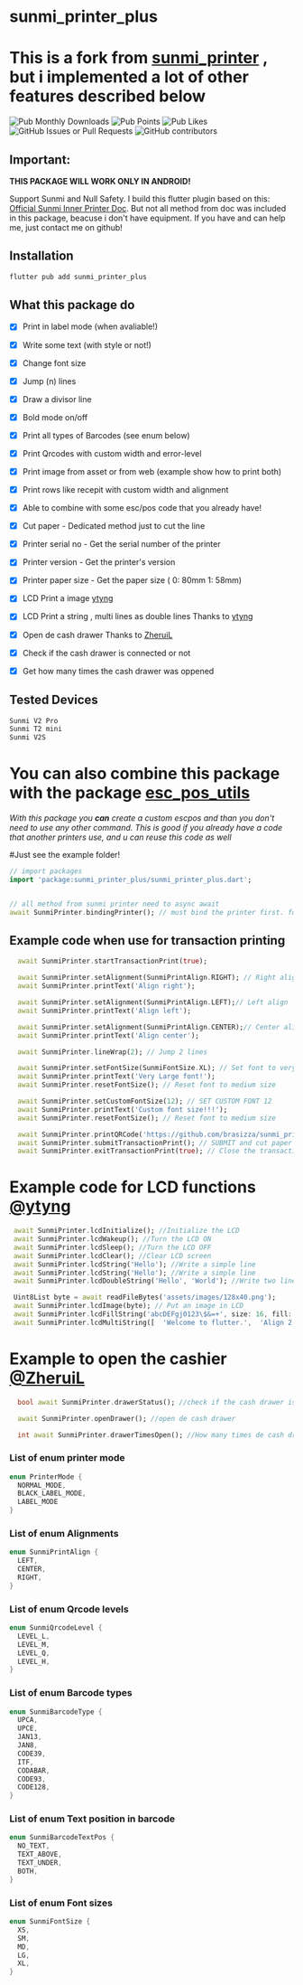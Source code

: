 # sunmi_printer_plus

# This is a fork from [sunmi_printer](https://pub.dev/packages/sunmi_printer) , but i implemented a lot of other features described below

![Pub Monthly Downloads](https://img.shields.io/pub/dm/sunmi_printer)
![Pub Points](https://img.shields.io/pub/points/sunmi_printer)
![Pub Likes](https://img.shields.io/pub/likes/sunmi_printer)
![GitHub Issues or Pull Requests](https://img.shields.io/github/issues/brasizza/sunmi_printer)
![GitHub contributors](https://img.shields.io/github/contributors/brasizza/sunmi_printer)

## Important: 
  **THIS PACKAGE WILL WORK ONLY IN ANDROID!**

Support Sunmi and Null Safety.
I build this flutter plugin based on this:
[Official Sunmi Inner Printer Doc](https://file.cdn.sunmi.com/SUNMIDOCS/%E5%95%86%E7%B1%B3%E5%86%85%E7%BD%AE%E6%89%93%E5%8D%B0%E6%9C%BA%E5%BC%80%E5%8F%91%E8%80%85%E6%96%87%E6%A1%A3EN-0224.pdf). But not all method from doc was included in this package, beacuse i don't have equipment. If you have and can help me, just contact me on github!

## Installation  

```bash
flutter pub add sunmi_printer_plus
```

## What this package do
- [x] Print in label mode (when avaliable!)
- [x] Write some text (with style or not!)
- [x] Change font size
- [x] Jump (n) lines
- [x] Draw a divisor line
- [x] Bold mode on/off
- [x] Print all types of Barcodes (see enum below)
- [x] Print Qrcodes with custom width and error-level
- [x] Print image from asset or from web (example show how to print both)
- [x] Print rows like recepit with custom width and alignment
- [x] Able to combine with some esc/pos code that you already have!
- [x] Cut paper - Dedicated method just to cut the line
- [x] Printer serial no - Get the serial number of the printer
- [x] Printer version - Get the printer's version
- [x] Printer paper size - Get the paper size ( 0: 80mm 1: 58mm)
- [x] LCD Print a image  [ytyng](https://github.com/ytyng)
- [x] LCD Print a string , multi lines as double lines Thanks to [ytyng](https://github.com/ytyng)
- [x] Open de cash drawer Thanks to [ZheruiL](https://github.com/ZheruiL)
- [x] Check if the cash drawer is connected or not 
- [x] Get how many times the cash drawer was oppened


## Tested Devices

```bash
Sunmi V2 Pro 
Sunmi T2 mini
Sunmi V2S
```


# **You can also combine this package with the package [esc_pos_utils](https://pub.dev/packages/esc_pos_utils)**

_With this package you  **can**  create a custom escpos and than you don't need to use any other command.
This is good if you already have a code that another printers use, and u can reuse this code as well_ 

#Just see the example folder!


```dart
// import packages
import 'package:sunmi_printer_plus/sunmi_printer_plus.dart';


// all method from sunmi printer need to async await
await SunmiPrinter.bindingPrinter(); // must bind the printer first. for more exmaple.. pls refer to example tab.

```
## Example code when use for transaction printing

```dart
  await SunmiPrinter.startTransactionPrint(true);

  await SunmiPrinter.setAlignment(SunmiPrintAlign.RIGHT); // Right align
  await SunmiPrinter.printText('Align right');

  await SunmiPrinter.setAlignment(SunmiPrintAlign.LEFT);// Left align
  await SunmiPrinter.printText('Align left');

  await SunmiPrinter.setAlignment(SunmiPrintAlign.CENTER);// Center align
  await SunmiPrinter.printText('Align center');

  await SunmiPrinter.lineWrap(2); // Jump 2 lines

  await SunmiPrinter.setFontSize(SunmiFontSize.XL); // Set font to very large
  await SunmiPrinter.printText('Very Large font!');
  await SunmiPrinter.resetFontSize(); // Reset font to medium size

  await SunmiPrinter.setCustomFontSize(12); // SET CUSTOM FONT 12
  await SunmiPrinter.printText('Custom font size!!!');
  await SunmiPrinter.resetFontSize(); // Reset font to medium size

  await SunmiPrinter.printQRCode('https://github.com/brasizza/sunmi_printer'); // PRINT A QRCODE
  await SunmiPrinter.submitTransactionPrint(); // SUBMIT and cut paper
  await SunmiPrinter.exitTransactionPrint(true); // Close the transaction

```

# Example code for LCD functions  [@ytyng](https://github.com/ytyng)

```dart
 await SunmiPrinter.lcdInitialize(); //Initialize the LCD 
 await SunmiPrinter.lcdWakeup(); //Turn the LCD ON
 await SunmiPrinter.lcdSleep(); //Turn the LCD OFF
 await SunmiPrinter.lcdClear(); //Clear LCD screen
 await SunmiPrinter.lcdString('Hello'); //Write a simple line 
 await SunmiPrinter.lcdString('Hello'); //Write a simple line 
 await SunmiPrinter.lcdDoubleString('Hello', 'World'); //Write two lines

 Uint8List byte = await readFileBytes('assets/images/128x40.png');
 await SunmiPrinter.lcdImage(byte); // Put an image in LCD
 await SunmiPrinter.lcdFillString('abcDEFgj0123\$&=+', size: 16, fill: true); // Print a string and fill with zeros until the size is reached
 await SunmiPrinter.lcdMultiString([  'Welcome to flutter.',  'Align 2.',], [  1,  2,]); // Write multiple lines with alignent

```
# Example to open the cashier  [@ZheruiL](https://github.com/ZheruiL)

```dart
  bool await SunmiPrinter.drawerStatus(); //check if the cash drawer is connect or disconnect

  await SunmiPrinter.openDrawer(); //open de cash drawer

  int await SunmiPrinter.drawerTimesOpen(); //How many times de cash drawer was oppened

 ```

### List of enum printer mode

```dart
enum PrinterMode {
  NORMAL_MODE,
  BLACK_LABEL_MODE, 
  LABEL_MODE
}
```

### List of enum Alignments
```dart
enum SunmiPrintAlign {
  LEFT,
  CENTER,
  RIGHT,
}
```

### List of enum Qrcode levels
```dart
enum SunmiQrcodeLevel {
  LEVEL_L,
  LEVEL_M,
  LEVEL_Q,
  LEVEL_H,
}
```

### List of enum Barcode types
```dart
enum SunmiBarcodeType {
  UPCA,
  UPCE,
  JAN13,
  JAN8,
  CODE39,
  ITF,
  CODABAR,
  CODE93,
  CODE128,
}
```


### List of enum Text position in barcode
```dart
enum SunmiBarcodeTextPos {
  NO_TEXT,
  TEXT_ABOVE,
  TEXT_UNDER,
  BOTH,
}
```


### List of enum Font sizes
```dart
enum SunmiFontSize {
  XS,
  SM,
  MD,
  LG,
  XL,
}
```


